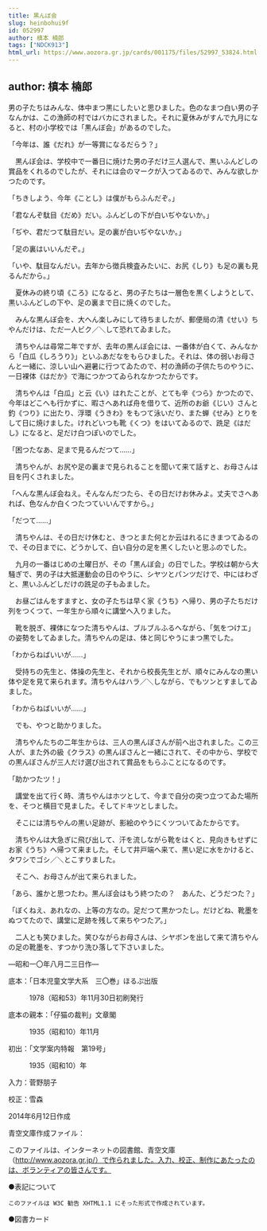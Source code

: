 ```yaml
---
title: 黒んぼ会
slug: heinbohui9f
id: 052997
author: 槙本 楠郎
tags: ["NDCK913"]
html_url: https://www.aozora.gr.jp/cards/001175/files/52997_53824.html
---
```


## author: 槙本 楠郎

男の子たちはみんな、体中まつ黒にしたいと思ひました。色のなまつ白い男の子なんかは、この漁師の村ではバカにされました。それに夏休みがすんで九月になると、村の小学校では「黒んぼ会」があるのでした。

「今年は、誰《だれ》が一等賞になるだらう？」

　黒んぼ会は、学校中で一番日に焼けた男の子だけ三人選んで、黒いふんどしの賞品をくれるのでしたが、それには会のマークが入つてゐるので、みんな欲しかつたのです。

「ちきしよう、今年《ことし》は僕がもらふんだぞ。」

「君なんぞ駄目《だめ》だい。ふんどしの下が白いぢやないか。」

「ぢや、君だつて駄目だい。足の裏が白いぢやないか。」

「足の裏はいいんだぞ。」

「いや、駄目なんだい。去年から徴兵検査みたいに、お尻《しり》も足の裏も見るんだから。」

　夏休みの終り頃《ころ》になると、男の子たちは一層色を黒くしようとして、黒いふんどしの下や、足の裏まで日に焼くのでした。

　みんな黒んぼ会を、大へん楽しみにして待ちましたが、郵便局の清《せい》ちやんだけは、ただ一人ビク／＼して恐れてゐました。

　清ちやんは尋常二年ですが、去年の黒んぼ会には、一番体が白くて、みんなから「白瓜《しろうり》」といふあだなをもらひました。それは、体の弱いお母さんと一緒に、涼しい山へ避暑に行つてゐたので、村の漁師の子供たちのやうに、一日裸体《はだか》で海につかつてゐられなかつたからです。

　清ちやんは「白瓜」と云《い》はれたことが、とても辛《つら》かつたので、今年はどこへも行かずに、暇さへあれば舟を借りて、近所のお爺《じい》さんと釣《つり》に出たり、浮環《うきわ》をもつて泳いだり、また蝉《せみ》とりをして日に焼けました。けれどいつも靴《くつ》をはいてゐるので、跣足《はだし》になると、足だけ白つぽいのでした。

「困つたなあ、足まで見るんだつて……」

　清ちやんが、お尻や足の裏まで見られることを聞いて来て話すと、お母さんは目を円くされました。

「へんな黒んぼ会ねえ。そんなんだつたら、その日だけお休みよ。丈夫でさへあれば、色なんか白くつたつていいんですから。」

「だつて……」

　清ちやんは、その日だけ休むと、きつとまた何とか云はれるにきまつてゐるので、その日までに、どうかして、白い自分の足を黒くしたいと思ふのでした。

　九月の一番はじめの土曜日が、その「黒んぼ会」の日でした。学校は朝から大騒ぎで、男の子は大抵運動会の日のやうに、シヤツとパンツだけで、中にはわざと、黒いふんどしだけの跣足の子もゐました。

　お昼ごはんをすますと、女の子たちは早く家《うち》へ帰り、男の子たちだけ列をつくつて、一年生から順々に講堂へ入りました。

　靴を脱ぎ、裸体になつた清ちやんは、ブルブルふるへながら、「気をつけエ」の姿勢をしてゐました。清ちやんの足は、体と同じやうにまつ黒でした。

「わからねばいいが……」

　受持ちの先生と、体操の先生と、それから校長先生とが、順々にみんなの黒い体や足を見て来られます。清ちやんはハラ／＼しながら、でもツンとすましてゐました。

「わからねばいいが……」

　でも、やつと助かりました。

　清ちやんたちの二年生からは、三人の黒んぼさんが前へ出されました。この三人が、また外の級《クラス》の黒んぼさんと一緒にされて、その中から、学校での黒んぼさんが三人だけ選び出されて賞品をもらふことになるのです。

「助かつたツ！」

　講堂を出て行く時、清ちやんはホツとして、今まで自分の突つ立つてゐた場所を、そつと横目で見ました。そしてドキツとしました。

　そこには清ちやんの黒い足跡が、影絵のやうにくツついてゐたからです。

　清ちやんは大急ぎに飛び出して、汗を流しながら靴をはくと、見向きもせずにお家《うち》へ帰つて来ました。そして井戸端へ来て、黒い足に水をかけると、タワシでゴシ／＼とこすりました。

　そこへ、お母さんが出て来られました。

「あら、誰かと思つたわ。黒んぼ会はもう終つたの？　あんた、どうだつた？」

「ぼくねえ、あれなの、上等の方なの。足だつて黒かつたし。だけどね、靴墨をぬつてたので、講堂に足跡を残して来ちやつたア。」

　二人とも笑ひました。笑ひながらお母さんは、シヤボンを出して来て清ちやんの足の靴墨を、すつかり洗ひ落して下さいました。

―昭和一〇年八月二三日作―













底本：「日本児童文学大系　三〇巻」ほるぷ出版

　　　1978（昭和53）年11月30日初刷発行

底本の親本：「仔猫の裁判」文章閣

　　　1935（昭和10）年11月

初出：「文学案内特報　第19号」

　　　1935（昭和10）年

入力：菅野朋子

校正：雪森

2014年6月12日作成

青空文庫作成ファイル：

このファイルは、インターネットの図書館、青空文庫（http://www.aozora.gr.jp/）で作られました。入力、校正、制作にあたったのは、ボランティアの皆さんです。











●表記について


	このファイルは W3C 勧告 XHTML1.1 にそった形式で作成されています。







●図書カード